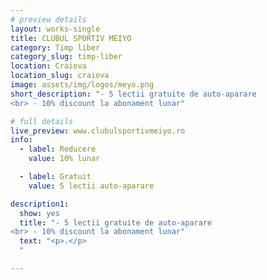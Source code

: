 ```yaml
---
# preview details
layout: works-single
title: CLUBUL SPORTIV MEIYO
category: Timp liber
category_slug: timp-liber
location: Craiova
location_slug: craiova
image: assets/img/logos/meyo.png
short_description: "- 5 lectii gratuite de auto-aparare
<br> - 10% discount la abonament lunar"

# full details
live_preview: www.clubulsportivmeiyo.ro
info:
  - label: Reducere
    value: 10% lunar

  - label: Gratuit
    value: 5 lectii auto-aparare

description1:
  show: yes
  title: "- 5 lectii gratuite de auto-aparare
<br> - 10% discount la abonament lunar"
  text: "<p>.</p>
  "

---
```

